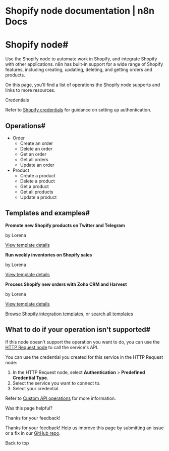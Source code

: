 # Shopify node documentation | n8n Docs

[ ](https://github.com/n8n-io/n8n-docs/edit/main/docs/integrations/builtin/app-nodes/n8n-nodes-base.shopify.md "Edit this page")

# Shopify node#

Use the Shopify node to automate work in Shopify, and integrate Shopify with other applications. n8n has built-in support for a wide range of Shopify features, including creating, updating, deleting, and getting orders and products. 

On this page, you'll find a list of operations the Shopify node supports and links to more resources.

Credentials

Refer to [Shopify credentials](../../credentials/shopify/) for guidance on setting up authentication. 

## Operations#

  * Order
    * Create an order
    * Delete an order
    * Get an order
    * Get all orders
    * Update an order
  * Product
    * Create a product
    * Delete a product
    * Get a product
    * Get all products
    * Update a product

## Templates and examples#

**Promote new Shopify products on Twitter and Telegram**

by Lorena

[View template details](https://n8n.io/workflows/1205-promote-new-shopify-products-on-twitter-and-telegram/)

**Run weekly inventories on Shopify sales**

by Lorena

[View template details](https://n8n.io/workflows/1207-run-weekly-inventories-on-shopify-sales/)

**Process Shopify new orders with Zoho CRM and Harvest**

by Lorena

[View template details](https://n8n.io/workflows/1206-process-shopify-new-orders-with-zoho-crm-and-harvest/)

[Browse Shopify integration templates](https://n8n.io/integrations/shopify/), or [search all templates](https://n8n.io/workflows/)

## What to do if your operation isn't supported#

If this node doesn't support the operation you want to do, you can use the [HTTP Request node](../../core-nodes/n8n-nodes-base.httprequest/) to call the service's API.

You can use the credential you created for this service in the HTTP Request node: 

  1. In the HTTP Request node, select **Authentication** > **Predefined Credential Type**.
  2. Select the service you want to connect to.
  3. Select your credential.

Refer to [Custom API operations](../../../custom-operations/) for more information.

Was this page helpful? 

Thanks for your feedback! 

Thanks for your feedback! Help us improve this page by submitting an issue or a fix in our [GitHub repo](https://github.com/n8n-io/n8n-docs). 

Back to top